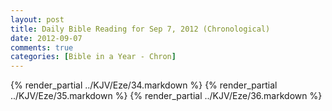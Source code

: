 ```yaml
---
layout: post
title: Daily Bible Reading for Sep 7, 2012 (Chronological)
date: 2012-09-07
comments: true
categories: [Bible in a Year - Chron]
---
```

{% render_partial ../KJV/Eze/34.markdown %}
{% render_partial ../KJV/Eze/35.markdown %}
{% render_partial ../KJV/Eze/36.markdown %}
